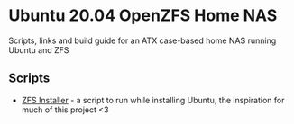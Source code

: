 # Ubuntu 20.04 OpenZFS Home NAS
Scripts, links and build guide for an ATX case-based home NAS running Ubuntu and ZFS

## Scripts

* [ZFS Installer](https://github.com/saveriomiroddi/zfs-installer) - a script to run while installing Ubuntu, the inspiration for much of this project <3 
